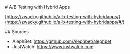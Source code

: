 # A/B Testing with Hybrid Apps

[https://zwacky.github.io/a-b-testing-with-hybridapps/](https://zwacky.github.io/a-b-testing-with-hybridapps/#/)

## Sources

- AlephBet: https://github.com/Alephbet/alephbet
- JustWatch: https://www.justwatch.com
